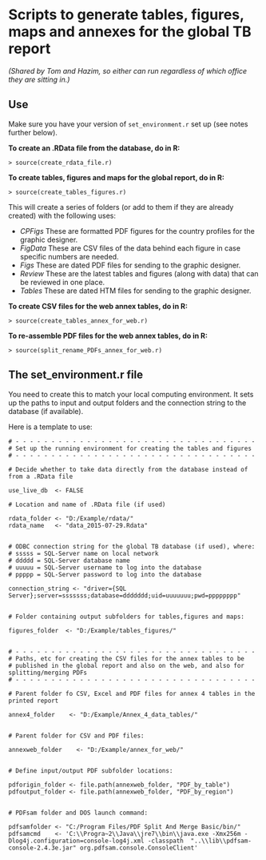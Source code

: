 # Scripts to generate tables, figures, maps and annexes for the global TB report
*(Shared by Tom and Hazim, so either can run regardless of which office they are sitting in.)*

## Use

Make sure you have your version of `set_environment.r` set up (see notes further below).

**To create an .RData file from the database, do in R:**
```
> source(create_rdata_file.r)
```

**To create tables, figures and maps for the global report, do in R:**
```
> source(create_tables_figures.r)
```
This will create a series of folders (or add to them if they are already created) with the following uses:

  * _CPFigs_ These are formatted PDF figures for the country profiles for the graphic designer.
  * _FigData_ These are CSV files of the data behind each figure in case specific numbers are needed.
  * _Figs_ These are dated PDF files for sending to the graphic designer.
  * _Review_ These are the latest tables and figures (along with data) that can be reviewed in one place.
  * _Tables_ These are dated HTM files for sending to the graphic designer.


**To create CSV files for the web annex tables, do in R:**
```
> source(create_tables_annex_for_web.r)
```

**To re-assemble PDF files for the web annex tables, do in R:**
```
> source(split_rename_PDFs_annex_for_web.r)
```


## The set_environment.r file

You need to create this to match your local computing environment. It sets up the paths to input and output folders and the connection string to the database (if available).

Here is a template to use:

```
# - - - - - - - - - - - - - - - - - - - - - - - - - - - - - - - - - -
# Set up the running environment for creating the tables and figures
# - - - - - - - - - - - - - - - - - - - - - - - - - - - - - - - - - -

# Decide whether to take data directly from the database instead of from a .RData file

use_live_db  <- FALSE

# Location and name of .RData file (if used)

rdata_folder <- "D:/Example/rdata/"
rdata_name   <- "data_2015-07-29.Rdata"


# ODBC connection string for the global TB database (if used), where:
# sssss = SQL-Server name on local network
# ddddd = SQL-Server database name
# uuuuu = SQL-Server username to log into the database
# ppppp = SQL-Server password to log into the database

connection_string <- "driver={SQL Server};server=sssssss;database=ddddddd;uid=uuuuuuu;pwd=pppppppp"


# Folder containing output subfolders for tables,figures and maps:

figures_folder  <- "D:/Example/tables_figures/"


# - - - - - - - - - - - - - - - - - - - - - - - - - - - - - - - - - -
# Paths, etc for creating the CSV files for the annex tables to be
# published in the global report and also on the web, and also for splitting/merging PDFs
# - - - - - - - - - - - - - - - - - - - - - - - - - - - - - - - - - -

# Parent folder fo CSV, Excel and PDF files for annex 4 tables in the printed report

annex4_folder    <- "D:/Example/Annex_4_data_tables/"


# Parent folder for CSV and PDF files:

annexweb_folder    <- "D:/Example/annex_for_web/"


# Define input/output PDF subfolder locations:

pdforigin_folder <- file.path(annexweb_folder, "PDF_by_table")
pdfoutput_folder <- file.path(annexweb_folder, "PDF_by_region")


# PDFsam folder and DOS launch command:

pdfsamfolder <- "C:/Program Files/PDF Split And Merge Basic/bin/"
pdfsamcmd    <- 'C:\\Progra~2\\Java\\jre7\\bin\\java.exe -Xmx256m -Dlog4j.configuration=console-log4j.xml -classpath  "..\\lib\\pdfsam-console-2.4.3e.jar" org.pdfsam.console.ConsoleClient'


```


